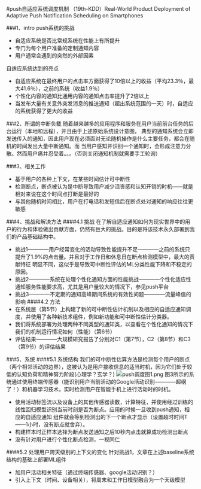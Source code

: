 #push自适应系统调度机制
（19th-KDD）Real-World Product Deployment of Adaptive Push Notification Scheduling on Smartphones

###1、intro
push系统的挑战
* 自适应系统是否比常规系统在性能上有所提升
* 专门为每个用户准备的定制通知内容
* 用户通常会遇到的突然的外部因素

自适应系统达到的亮点
* 自适应系统在最终用户的点击率方面获得了10倍以上的收益（平均23.3％，最大41.6％），之前的系统（收益1.9％）
* 个性化内容的通知比通用内容的通知点击率提升了2倍以上
* 当发布大量有关意外突发消息的推送通知（超出系统范围的一天）时，自适应的系统获得了更大的收益

###2、所谓的中断负载
随着越来越多的应用程序和服务在用户当前前台任务的后台运行（本地和远程），并且由于上述原始系统设计意图，
典型的通知系统会立即发送传入的通知，因此用户现在必须面对无论随机操作是什么主要任务，都会在随机的时间发出大量中断通知。而
当用户感知并识别一个通知时，会形成注意力分散。然而用户痛并忍受着。。。（否则关闭通知机制就需要手工轮询）


###3、相关工作
* 基于用户的各种上下文，在某些时间估计可中断性
* 检测断点，断点被认为是中断导致用户减少沮丧感和认知开销的时机——就是相对来说在这个时间点打断是最好的
* 与其他随机时间相比，用户在打电话和发短信后在断点处对通知的响应往往更敏感

###4、挑战和解决方法
####4.1 挑战
在了解自适应通知如何为现实世界中的用户的行为和体验做出贡献方面，仍然有巨大的挑战。目的是将该技术永久部署到我们的产品基础结构中。
* 挑战1————用户经常变化的活动导致性能提升不足————之前的系统只提升了1.9%的点击量。并且对于工作日和休息日在断点检测模型中，最大的贡献特征
明显不同，这似乎是导致可中断性评估的ML分类性能下降和不稳定的原因。
* 挑战2————系统在处理个性化通知方面的性能挑战————个性化适应性通知服务性能要求高，尤其是用户量较大的情况下，参见push平台
* 挑战3————不定期的通知高峰期间系统的有效性问题————流量峰值的影响
####4.2 方法
* 在系统层（第5节）上构建了新的可中断性估计机制以及相应的自适应通知调度，并使用了各种新技术组件，例如新功能和可中断性估计分类器。
* 我们将系统部署为处理两种不同类型的通知类，以查看在个性化通知的情况下我们的机制运行情况如何（性能）（第6节）
* 评估结果————大规模研究报告了分别对C1（第7节），C2（第8节）和C3（第9节）的评估结果

###5、系统
####5.1 系统结构
我们的可中断性估算方法是检测每个用户的断点（两个相邻活动的边界），这被认为是用户接收信息的适当时机，因为它们处于较低的认知负荷和精神努力阶段(心理学？玄学？)
![push调度图1.png](../resource/ad/push调度图1.png)
图3所示的系统通过使用终端传感器（能识别用户当前活动的Google活动识别————超纲了！）和机器学习技术，实时检测用户在智能手机上进行活动时的时机。

* 使用活动标签流以及设备上的其他传感器读数，计算特征，并使用经过训练的线性回归模型识别当前时刻是否为断点。应用的时候一旦收到push通知，相应的自适应通知
组件就会等到检测出的下一个断点才显示（设置超时时间T——1小时，没有断点就舍弃）。
* 构建样本时正样本选择为断点发送通知之后10秒内点击就算成功检测出断点
* 没有针对用户进行个性化断点检测，一视同仁

####5.2 处理用户跨天级别的上下文的变化
针对挑战1，文章在上述baseline系统结构的基础上部署ML组件
* 加用户活动相关特征（通过终端传感器、google活动识别？）
* 引入上下文（时间、设备相关），将周末和工作日模型融合为一个天级模型




